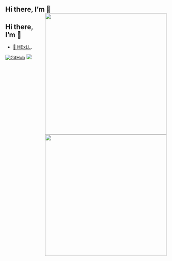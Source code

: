 ## Hi there, I’m **🦆** <img align='right' src='https://github-readme-stats.vercel.app/api?username=yuanweize&show_icons=true&theme=cobalt' width='380px'>
## Hi there, I’m 🦆 <img align='right' src='https://github-readme-stats.vercel.app/api?username=yuanweize&show_icons=true&theme=cobalt' width='380px'>


<!--
**yuanweize/yuanweize** is a ✨ _special_ ✨ repository because its `README.md` (this file) appears on your GitHub profile.

Here are some ideas to get you started:

- 🔭 I’m currently working on ...
- 🌱 I’m currently learning ...
- 👯 I’m looking to collaborate on ...
- 🤔 I’m looking for help with ...
- 💬 Ask me about ...
- 📫 How to reach me: ...
- 😄 Pronouns: ...
- ⚡ Fun fact: ...
-->
- [🐤 HExLL](https://yuanweize.github.io/).

[![GitHub](https://img.shields.io/badge/GitHub-grey?logo=github)](https://github.com/yuanweize)
![](https://komarev.com/ghpvc/?username=yuanweize&color=blue&style=flat-square)
